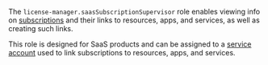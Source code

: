 The `license-manager.saasSubscriptionSupervisor` role enables viewing info on [subscriptions](../../marketplace/concepts/users/subscription.md) and their links to resources, apps, and services, as well as creating such links.

This role is designed for SaaS products and can be assigned to a [service account](../../iam/concepts/users/service-accounts.md) used to link subscriptions to resources, apps, and services.
